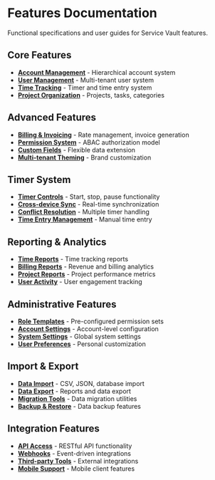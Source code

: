 # Features Documentation

Functional specifications and user guides for Service Vault features.

## Core Features
- **[Account Management](account-management.md)** - Hierarchical account system
- **[User Management](user-management.md)** - Multi-tenant user system
- **[Time Tracking](time-tracking.md)** - Timer and time entry system
- **[Project Organization](project-organization.md)** - Projects, tasks, categories

## Advanced Features
- **[Billing & Invoicing](billing-invoicing.md)** - Rate management, invoice generation
- **[Permission System](permission-system.md)** - ABAC authorization model
- **[Custom Fields](custom-fields.md)** - Flexible data extension
- **[Multi-tenant Theming](theming.md)** - Brand customization

## Timer System
- **[Timer Controls](timer-controls.md)** - Start, stop, pause functionality
- **[Cross-device Sync](timer-sync.md)** - Real-time synchronization
- **[Conflict Resolution](timer-conflicts.md)** - Multiple timer handling
- **[Time Entry Management](time-entry-management.md)** - Manual time entry

## Reporting & Analytics
- **[Time Reports](time-reports.md)** - Time tracking reports
- **[Billing Reports](billing-reports.md)** - Revenue and billing analytics
- **[Project Reports](project-reports.md)** - Project performance metrics
- **[User Activity](user-activity.md)** - User engagement tracking

## Administrative Features
- **[Role Templates](role-templates.md)** - Pre-configured permission sets
- **[Account Settings](account-settings.md)** - Account-level configuration
- **[System Settings](system-settings.md)** - Global system settings
- **[User Preferences](user-preferences.md)** - Personal customization

## Import & Export
- **[Data Import](data-import.md)** - CSV, JSON, database import
- **[Data Export](data-export.md)** - Reports and data export
- **[Migration Tools](migration-tools.md)** - Data migration utilities
- **[Backup & Restore](backup-restore.md)** - Data backup features

## Integration Features
- **[API Access](api-access.md)** - RESTful API functionality
- **[Webhooks](webhooks.md)** - Event-driven integrations
- **[Third-party Tools](third-party-tools.md)** - External integrations
- **[Mobile Support](mobile-support.md)** - Mobile client features